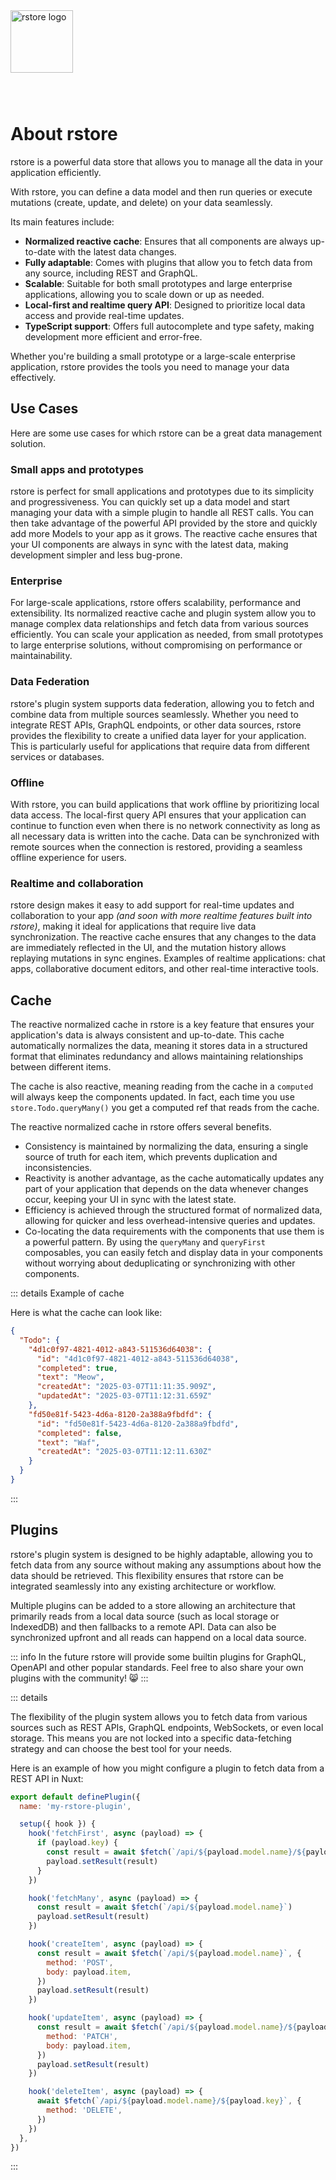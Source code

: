 <img src="/logo.svg" alt="rstore logo" width="100px" height="100px" style="margin: 0 auto 42px auto;">

# About rstore

rstore is a powerful data store that allows you to manage all the data in your application efficiently.

With rstore, you can define a data model and then run queries or execute mutations (create, update, and delete) on your data seamlessly.

Its main features include:

- **Normalized reactive cache**: Ensures that all components are always up-to-date with the latest data changes.
- **Fully adaptable**: Comes with plugins that allow you to fetch data from any source, including REST and GraphQL.
- **Scalable**: Suitable for both small prototypes and large enterprise applications, allowing you to scale down or up as needed.
- **Local-first and realtime query API**: Designed to prioritize local data access and provide real-time updates.
- **TypeScript support**: Offers full autocomplete and type safety, making development more efficient and error-free.

Whether you're building a small prototype or a large-scale enterprise application, rstore provides the tools you need to manage your data effectively.

## Use Cases

Here are some use cases for which rstore can be a great data management solution.

### Small apps and prototypes

rstore is perfect for small applications and prototypes due to its simplicity and progressiveness. You can quickly set up a data model and start managing your data with a simple plugin to handle all REST calls. You can then take advantage of the powerful API provided by the store and quickly add more Models to your app as it grows. The reactive cache ensures that your UI components are always in sync with the latest data, making development simpler and less bug-prone.

### Enterprise

For large-scale applications, rstore offers scalability, performance and extensibility. Its normalized reactive cache and plugin system allow you to manage complex data relationships and fetch data from various sources efficiently. You can scale your application as needed, from small prototypes to large enterprise solutions, without compromising on performance or maintainability.

### Data Federation

rstore's plugin system supports data federation, allowing you to fetch and combine data from multiple sources seamlessly. Whether you need to integrate REST APIs, GraphQL endpoints, or other data sources, rstore provides the flexibility to create a unified data layer for your application. This is particularly useful for applications that require data from different services or databases.

### Offline

With rstore, you can build applications that work offline by prioritizing local data access. The local-first query API ensures that your application can continue to function even when there is no network connectivity as long as all necessary data is written into the cache. Data can be synchronized with remote sources when the connection is restored, providing a seamless offline experience for users.

### Realtime and collaboration

rstore design makes it easy to add support for real-time updates and collaboration to your app *(and soon with more realtime features built into rstore)*, making it ideal for applications that require live data synchronization. The reactive cache ensures that any changes to the data are immediately reflected in the UI, and the mutation history allows replaying mutations in sync engines. Examples of realtime applications: chat apps, collaborative document editors, and other real-time interactive tools.

## Cache

The reactive normalized cache in rstore is a key feature that ensures your application's data is always consistent and up-to-date. This cache automatically normalizes the data, meaning it stores data in a structured format that eliminates redundancy and allows maintaining relationships between different items.

The cache is also reactive, meaning reading from the cache in a `computed` will always keep the components updated. In fact, each time you use `store.Todo.queryMany()` you get a computed ref that reads from the cache.

The reactive normalized cache in rstore offers several benefits.
- Consistency is maintained by normalizing the data, ensuring a single source of truth for each item, which prevents duplication and inconsistencies.
- Reactivity is another advantage, as the cache automatically updates any part of your application that depends on the data whenever changes occur, keeping your UI in sync with the latest state.
- Efficiency is achieved through the structured format of normalized data, allowing for quicker and less overhead-intensive queries and updates.
- Co-locating the data requirements with the components that use them is a powerful pattern. By using the `queryMany` and `queryFirst` composables, you can easily fetch and display data in your components without worrying about deduplicating or synchronizing with other components.

::: details Example of cache

Here is what the cache can look like:

```json
{
  "Todo": {
    "4d1c0f97-4821-4012-a843-511536d64038": {
      "id": "4d1c0f97-4821-4012-a843-511536d64038",
      "completed": true,
      "text": "Meow",
      "createdAt": "2025-03-07T11:11:35.909Z",
      "updatedAt": "2025-03-07T11:12:31.659Z"
    },
    "fd50e81f-5423-4d6a-8120-2a388a9fbdfd": {
      "id": "fd50e81f-5423-4d6a-8120-2a388a9fbdfd",
      "completed": false,
      "text": "Waf",
      "createdAt": "2025-03-07T11:12:11.630Z"
    }
  }
}
```

:::

## Plugins

rstore's plugin system is designed to be highly adaptable, allowing you to fetch data from any source without making any assumptions about how the data should be retrieved. This flexibility ensures that rstore can be integrated seamlessly into any existing architecture or workflow.

Multiple plugins can be added to a store allowing an architecture that primarily reads from a local data source (such as local storage or IndexedDB) and then fallbacks to a remote API. Data can also be synchronized upfront and all reads can happend on a local data source.

::: info
In the future rstore will provide some builtin plugins for GraphQL, OpenAPI and other popular standards. Feel free to also share your own plugins with the community! 😸
:::

::: details

The flexibility of the plugin system allows you to fetch data from various sources such as REST APIs, GraphQL endpoints, WebSockets, or even local storage. This means you are not locked into a specific data-fetching strategy and can choose the best tool for your needs.

Here is an example of how you might configure a plugin to fetch data from a REST API in Nuxt:

```js
export default definePlugin({
  name: 'my-rstore-plugin',

  setup({ hook }) {
    hook('fetchFirst', async (payload) => {
      if (payload.key) {
        const result = await $fetch(`/api/${payload.model.name}/${payload.key}`)
        payload.setResult(result)
      }
    })

    hook('fetchMany', async (payload) => {
      const result = await $fetch(`/api/${payload.model.name}`)
      payload.setResult(result)
    })

    hook('createItem', async (payload) => {
      const result = await $fetch(`/api/${payload.model.name}`, {
        method: 'POST',
        body: payload.item,
      })
      payload.setResult(result)
    })

    hook('updateItem', async (payload) => {
      const result = await $fetch(`/api/${payload.model.name}/${payload.key}`, {
        method: 'PATCH',
        body: payload.item,
      })
      payload.setResult(result)
    })

    hook('deleteItem', async (payload) => {
      await $fetch(`/api/${payload.model.name}/${payload.key}`, {
        method: 'DELETE',
      })
    })
  },
})
```

:::
